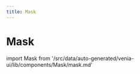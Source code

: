 ```yaml
---
title: Mask
---
```


# Mask

<!--
The reference doc content is generated automatically from the source code.
To update this section, update the doc blocks in the source code
-->

import Mask from '/src/data/auto-generated/venia-ui/lib/components/Mask/mask.md'

<Mask />
